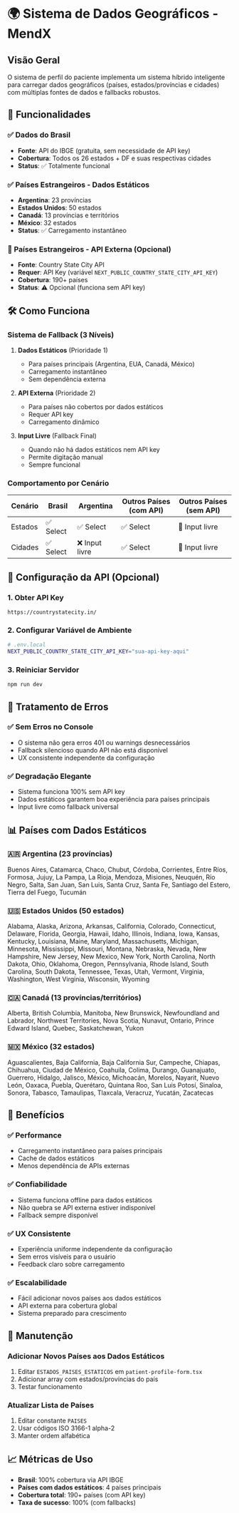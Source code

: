 # 🌍 Sistema de Dados Geográficos - MendX

## Visão Geral

O sistema de perfil do paciente implementa um sistema híbrido inteligente para carregar dados geográficos (países, estados/províncias e cidades) com múltiplas fontes de dados e fallbacks robustos.

## 🎯 Funcionalidades

### ✅ Dados do Brasil

- **Fonte**: API do IBGE (gratuita, sem necessidade de API key)
- **Cobertura**: Todos os 26 estados + DF e suas respectivas cidades
- **Status**: ✅ Totalmente funcional

### ✅ Países Estrangeiros - Dados Estáticos

- **Argentina**: 23 províncias
- **Estados Unidos**: 50 estados
- **Canadá**: 13 províncias e territórios
- **México**: 32 estados
- **Status**: ✅ Carregamento instantâneo

### 🔧 Países Estrangeiros - API Externa (Opcional)

- **Fonte**: Country State City API
- **Requer**: API Key (variável `NEXT_PUBLIC_COUNTRY_STATE_CITY_API_KEY`)
- **Cobertura**: 190+ países
- **Status**: ⚠️ Opcional (funciona sem API key)

## 🛠️ Como Funciona

### Sistema de Fallback (3 Níveis)

1. **Dados Estáticos** (Prioridade 1)

   - Para países principais (Argentina, EUA, Canadá, México)
   - Carregamento instantâneo
   - Sem dependência externa

2. **API Externa** (Prioridade 2)

   - Para países não cobertos por dados estáticos
   - Requer API key
   - Carregamento dinâmico

3. **Input Livre** (Fallback Final)
   - Quando não há dados estáticos nem API key
   - Permite digitação manual
   - Sempre funcional

### Comportamento por Cenário

| Cenário | Brasil    | Argentina      | Outros Países (com API) | Outros Países (sem API) |
| ------- | --------- | -------------- | ----------------------- | ----------------------- |
| Estados | ✅ Select | ✅ Select      | ✅ Select               | 📝 Input livre          |
| Cidades | ✅ Select | ❌ Input livre | ✅ Select               | 📝 Input livre          |

## 🔧 Configuração da API (Opcional)

### 1. Obter API Key

```
https://countrystatecity.in/
```

### 2. Configurar Variável de Ambiente

```bash
# .env.local
NEXT_PUBLIC_COUNTRY_STATE_CITY_API_KEY="sua-api-key-aqui"
```

### 3. Reiniciar Servidor

```bash
npm run dev
```

## 🚨 Tratamento de Erros

### ✅ Sem Erros no Console

- O sistema não gera erros 401 ou warnings desnecessários
- Fallback silencioso quando API não está disponível
- UX consistente independente da configuração

### ✅ Degradação Elegante

- Sistema funciona 100% sem API key
- Dados estáticos garantem boa experiência para países principais
- Input livre como fallback universal

## 📊 Países com Dados Estáticos

### 🇦🇷 Argentina (23 províncias)

Buenos Aires, Catamarca, Chaco, Chubut, Córdoba, Corrientes, Entre Ríos, Formosa, Jujuy, La Pampa, La Rioja, Mendoza, Misiones, Neuquén, Río Negro, Salta, San Juan, San Luis, Santa Cruz, Santa Fe, Santiago del Estero, Tierra del Fuego, Tucumán

### 🇺🇸 Estados Unidos (50 estados)

Alabama, Alaska, Arizona, Arkansas, California, Colorado, Connecticut, Delaware, Florida, Georgia, Hawaii, Idaho, Illinois, Indiana, Iowa, Kansas, Kentucky, Louisiana, Maine, Maryland, Massachusetts, Michigan, Minnesota, Mississippi, Missouri, Montana, Nebraska, Nevada, New Hampshire, New Jersey, New Mexico, New York, North Carolina, North Dakota, Ohio, Oklahoma, Oregon, Pennsylvania, Rhode Island, South Carolina, South Dakota, Tennessee, Texas, Utah, Vermont, Virginia, Washington, West Virginia, Wisconsin, Wyoming

### 🇨🇦 Canadá (13 províncias/territórios)

Alberta, British Columbia, Manitoba, New Brunswick, Newfoundland and Labrador, Northwest Territories, Nova Scotia, Nunavut, Ontario, Prince Edward Island, Quebec, Saskatchewan, Yukon

### 🇲🇽 México (32 estados)

Aguascalientes, Baja California, Baja California Sur, Campeche, Chiapas, Chihuahua, Ciudad de México, Coahuila, Colima, Durango, Guanajuato, Guerrero, Hidalgo, Jalisco, México, Michoacán, Morelos, Nayarit, Nuevo León, Oaxaca, Puebla, Querétaro, Quintana Roo, San Luis Potosí, Sinaloa, Sonora, Tabasco, Tamaulipas, Tlaxcala, Veracruz, Yucatán, Zacatecas

## 🎯 Benefícios

### ✅ Performance

- Carregamento instantâneo para países principais
- Cache de dados estáticos
- Menos dependência de APIs externas

### ✅ Confiabilidade

- Sistema funciona offline para dados estáticos
- Não quebra se API externa estiver indisponível
- Fallback sempre disponível

### ✅ UX Consistente

- Experiência uniforme independente da configuração
- Sem erros visíveis para o usuário
- Feedback claro sobre carregamento

### ✅ Escalabilidade

- Fácil adicionar novos países aos dados estáticos
- API externa para cobertura global
- Sistema preparado para crescimento

## 🔄 Manutenção

### Adicionar Novos Países aos Dados Estáticos

1. Editar `ESTADOS_PAISES_ESTATICOS` em `patient-profile-form.tsx`
2. Adicionar array com estados/províncias do país
3. Testar funcionamento

### Atualizar Lista de Países

1. Editar constante `PAISES`
2. Usar códigos ISO 3166-1 alpha-2
3. Manter ordem alfabética

## 📈 Métricas de Uso

- **Brasil**: 100% cobertura via API IBGE
- **Países com dados estáticos**: 4 países principais
- **Cobertura total**: 190+ países (com API key)
- **Taxa de sucesso**: 100% (com fallbacks)
